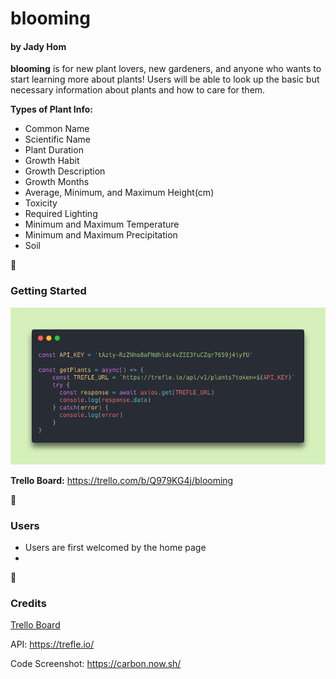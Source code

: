 # **blooming**
#### by Jady Hom

**blooming** is for new plant lovers, new gardeners, and anyone who wants to start learning more about plants! 
Users will be able to look up the basic but necessary information about plants and how to care for them.

**Types of Plant Info:**
 * Common Name
 * Scientific Name
 * Plant Duration
 * Growth Habit
 * Growth Description
 * Growth Months
 * Average, Minimum, and Maximum Height(cm)
 * Toxicity
 * Required Lighting
 * Minimum and Maximum Temperature
 * Minimum and Maximum Precipitation
 * Soil

</details>

:seedling:

### Getting Started

![a snippet of my API code block](trefle-api-codeblock.png)


**Trello Board:** https://trello.com/b/Q979KG4j/blooming

:seedling:

### Users
* Users are first welcomed by the home page
*


:seedling:

### Credits
[Trello Board](https://trello.com)

API: https://trefle.io/

Code Screenshot: https://carbon.now.sh/